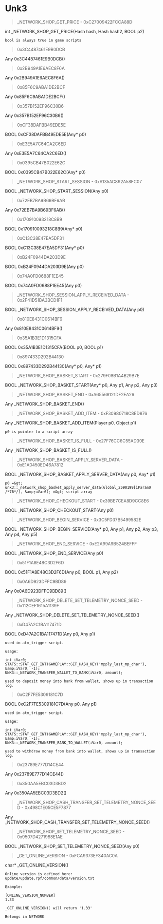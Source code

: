 # Unk3

> _NETWORK_SHOP_GET_PRICE - 0xC27009422FCCA88D 

int _NETWORK_SHOP_GET_PRICE(Hash hash, Hash hash2, BOOL p2)

```
bool is always true in game scripts
```

> 0x3C4487461E9B0DCB 

Any 0x3C4487461E9B0DCB()



> 0x2B949A1E6AEC8F6A 

Any 0x2B949A1E6AEC8F6A()



> 0x85F6C9ABA1DE2BCF 

Any 0x85F6C9ABA1DE2BCF()



> 0x357B152EF96C30B6 

Any 0x357B152EF96C30B6()



> 0xCF38DAFBB49EDE5E 

BOOL 0xCF38DAFBB49EDE5E(Any* p0)



> 0xE3E5A7C64CA2C6ED 

Any 0xE3E5A7C64CA2C6ED()



> 0x0395CB47B022E62C 

BOOL 0x0395CB47B022E62C(Any* p0)



> _NETWORK_SHOP_START_SESSION - 0xA135AC892A58FC07 

BOOL _NETWORK_SHOP_START_SESSION(Any p0)



> 0x72EB7BA9B69BF6AB 

Any 0x72EB7BA9B69BF6AB()



> 0x170910093218C8B9 

BOOL 0x170910093218C8B9(Any* p0)



> 0xC13C38E47EA5DF31 

BOOL 0xC13C38E47EA5DF31(Any* p0)



> 0xB24F0944DA203D9E 

BOOL 0xB24F0944DA203D9E(Any p0)



> 0x74A0FD0688F1EE45 

BOOL 0x74A0FD0688F1EE45(Any p0)



> _NETWORK_SHOP_SESSION_APPLY_RECEIVED_DATA - 0x2F41D51BA3BCD1F1 

BOOL _NETWORK_SHOP_SESSION_APPLY_RECEIVED_DATA(Any p0)



> 0x810E8431C0614BF9 

Any 0x810E8431C0614BF9()



> 0x35A1B3E1D1315CFA 

BOOL 0x35A1B3E1D1315CFA(BOOL p0, BOOL p1)



> 0x897433D292B44130 

BOOL 0x897433D292B44130(Any* p0, Any* p1)



> _NETWORK_SHOP_BASKET_START - 0x279F08B1A4B29B7E 

BOOL _NETWORK_SHOP_BASKET_START(Any* p0, Any p1, Any p2, Any p3)



> _NETWORK_SHOP_BASKET_END - 0xA65568121DF2EA26 

Any _NETWORK_SHOP_BASKET_END()



> _NETWORK_SHOP_BASKET_ADD_ITEM - 0xF30980718C8ED876 

Any _NETWORK_SHOP_BASKET_ADD_ITEM(Player p0, Object p1)

```
p0 is pointer to a script array
```

> _NETWORK_SHOP_BASKET_IS_FULL - 0x27F76CC6C55AD30E 

Any _NETWORK_SHOP_BASKET_IS_FULL()



> _NETWORK_SHOP_BASKET_APPLY_SERVER_DATA - 0xE1A0450ED46A7812 

BOOL _NETWORK_SHOP_BASKET_APPLY_SERVER_DATA(Any p0, Any* p1)

```
p0 =&gt; unk3::_network_shop_basket_apply_server_data(Global_2590199[iParam0 /*76*/], &amp;uVar6); =&gt; script array
```

> _NETWORK_SHOP_CHECKOUT_START - 0x39BE7CEA8D9CC8E6 

BOOL _NETWORK_SHOP_CHECKOUT_START(Any p0)



> _NETWORK_SHOP_BEGIN_SERVICE - 0x3C5FD37B5499582E 

BOOL _NETWORK_SHOP_BEGIN_SERVICE(Any* p0, Any p1, Any p2, Any p3, Any p4, Any p5)



> _NETWORK_SHOP_END_SERVICE - 0xE2A99A9B524BEFFF 

BOOL _NETWORK_SHOP_END_SERVICE(Any p0)



> 0x51F1A8E48C3D2F6D 

BOOL 0x51F1A8E48C3D2F6D(Any p0, BOOL p1, Any p2)



> 0x0A6D923DFFC9BD89 

Any 0x0A6D923DFFC9BD89()



> _NETWORK_SHOP_DELETE_SET_TELEMETRY_NONCE_SEED - 0x112CEF1615A1139F 

Any _NETWORK_SHOP_DELETE_SET_TELEMETRY_NONCE_SEED()



> 0xD47A2C1BA117471D 

BOOL 0xD47A2C1BA117471D(Any p0, Any p1)

```
used in atm_trigger script.

usage:

int iVar0;		STATS::STAT_GET_INT(GAMEPLAY::GET_HASH_KEY('mpply_last_mp_char'), &amp;iVar0, -1);
UNK3::_NETWORK_TRANSFER_WALLET_TO_BANK(iVar0, amount);

used to deposit money into bank from wallet, shows up in transaction log.
```

> 0xC2F7FE5309181C7D 

BOOL 0xC2F7FE5309181C7D(Any p0, Any p1)

```
used in atm_trigger script.

usage:

int iVar0; 		STATS::STAT_GET_INT(GAMEPLAY::GET_HASH_KEY('mpply_last_mp_char'), &amp;iVar0, -1);
UNK3::_NETWORK_TRANSFER_BANK_TO_WALLET(iVar0, amount);

used to withdraw money from bank into wallet, shows up in transaction log.
```

> 0x23789E777D14CE44 

Any 0x23789E777D14CE44()



> 0x350AA5EBC03D3BD2 

Any 0x350AA5EBC03D3BD2()



> _NETWORK_SHOP_CASH_TRANSFER_SET_TELEMETRY_NONCE_SEED - 0x498C1E05CE5F7877 

Any _NETWORK_SHOP_CASH_TRANSFER_SET_TELEMETRY_NONCE_SEED()



> _NETWORK_SHOP_SET_TELEMETRY_NONCE_SEED - 0x9507D4271988E1AE 

BOOL _NETWORK_SHOP_SET_TELEMETRY_NONCE_SEED(Any p0)



> _GET_ONLINE_VERSION - 0xFCA9373EF340AC0A 

char* _GET_ONLINE_VERSION()

```
Online version is defined here: update/update.rpf/common/data/version.txt

Example:

[ONLINE_VERSION_NUMBER]
1.33

_GET_ONLINE_VERSION() will return '1.33'

Belongs in NETWORK
```

